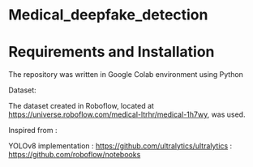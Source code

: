 # Medical_deepfake_detection
# Requirements and Installation
The repository was written in Google Colab environment using Python

Dataset:

The dataset created in Roboflow, located at https://universe.roboflow.com/medical-ltrhr/medical-1h7wy, was used.

Inspired from :

YOLOv8 implementation : https://github.com/ultralytics/ultralytics
                      : https://github.com/roboflow/notebooks

